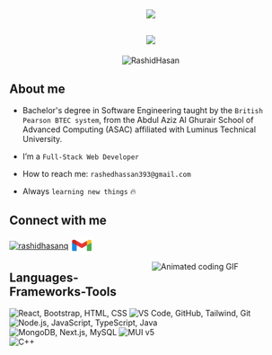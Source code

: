 <h1 align="center">
    <img src="https://readme-typing-svg.herokuapp.com/?font=Fira+Code&size=35&color=00FF00&center=true&vCenter=true&width=500&height=70&duration=4000&lines=Hi+There!+👋;+I'm+Rashid+Hasan!;" />
</h1>

<h3 align="center">
    <img src="https://readme-typing-svg.herokuapp.com/?font=Fira+Code&size=25&color=00FF00&center=true&vCenter=true&width=500&height=70&duration=4000&lines=I'm+working+on+developing+myself;+To+become+a+Full+Stack+Developer.;">
</h3>

<p align="center"> 
    <img src="https://komarev.com/ghpvc/?username=RashidHasan&label=Profile%20views&color=0e75b6&style=flat" alt="RashidHasan" />
</p>

## About me
<p align="left" style="font-family: Fira Code, monospace;">
  
- Bachelor's degree in Software Engineering taught by the `British Pearson BTEC system`, from the Abdul Aziz Al Ghurair School of Advanced Computing (ASAC) affiliated with Luminus Technical University.
  
- I’m a `Full-Stack Web Developer`
  
- How to reach me: `rashedhassan393@gmail.com`

- Always `learning new things` 🔥
</p>

## Connect with me
<p align="left">
<a href="https://linkedin.com/in/rashidhasanq" target="blank"><img align="center" src="https://raw.githubusercontent.com/rahuldkjain/github-profile-readme-generator/master/src/images/icons/Social/linked-in-alt.svg" alt="rashidhasanq" height="30" width="40" /></a>
<a href="mailto:rashedhassan393@gmail.com" target="blank"><img align="center" src="https://raw.githubusercontent.com/rahuldkjain/github-profile-readme-generator/master/src/images/icons/Social/gmail.svg" alt="rashedhassan393@gmail.com" height="30" width="40" /></a>
</p>

<img align="right" src="https://user-images.githubusercontent.com/63050133/156676671-d5b2e362-97d4-4404-9447-dd71ddfea82f.gif" width="250px" alt="Animated coding GIF"/>

## Languages-Frameworks-Tools
<p align="left">
<div align="left">
    <img src="https://skillicons.dev/icons?i=react,bootstrap,html,css" alt="React, Bootstrap, HTML, CSS"/>
    <img src="https://skillicons.dev/icons?i=vscode,github,tailwind,git" alt="VS Code, GitHub, Tailwind, Git"/>
    <img src="https://skillicons.dev/icons?i=nodejs,javascript,typescript,java" alt="Node.js, JavaScript, TypeScript, Java"/><br>
    <img src="https://skillicons.dev/icons?i=mongodb,nextjs,mysql" alt="MongoDB, Next.js, MySQL"/>
    <img src="https://skillicons.dev/icons?i=materialui" width="45" height="45" alt="MUI v5"/><br>
    <img width="50" src="https://user-images.githubusercontent.com/25181517/192106073-90fffafe-3562-4ff9-a37e-c77a2da0ff58.png" alt="C++" title="C++"/>
</div>
</p>
